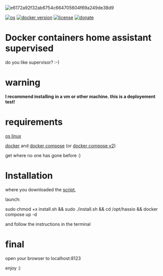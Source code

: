 ![e6172a92f32ab6754c664705604f69a249de38d9](https://user-images.githubusercontent.com/68069659/160297164-84b0686f-78e4-4507-b38a-d50072fdd2b2.gif)

[![os](https://img.shields.io/badge/os-linux-red)](https://www.linux.org/)
[![docker version](https://img.shields.io/badge/docker%20version-20.10-brightgreen)](https://www.docker.com/)
[![license](https://img.shields.io/badge/license-Apache--2.0-yellowgreen)](https://apache.org/licenses/LICENSE-2.0)
[![donate](https://img.shields.io/badge/donate-wango-blue)](https://www.wango.org/donate.aspx)

# Docker containers home assistant supervised

do you like supervisor? :-)

# warning

**I recommend installing in a vm or other machine. this is a deployement test!**

# requirements

[os linux](https://www.linux.org/pages/download/)

[docker](https://www.docker.com/) and [docker compose](https://docs.docker.com/engine/reference/commandline/compose/) (or [docker compose v2](https://docs.docker.com/compose/cli-command/))

get where no one has gone before :)

# Installation

where you downloaded the [script](https://github.com/william89731/docker-containers-home-assistant-supervised-/blob/main/install.sh),

launch:

sudo chmod +x install.sh && sudo ./install.sh && cd /opt/hassio && docker compose up -d

and follow the instructions in the terminal

# final

open your browser to localhost:8123

enjoy :)





